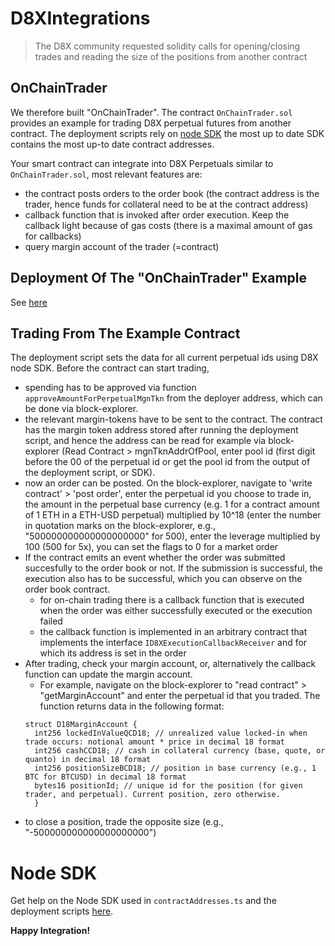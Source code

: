 # D8XIntegrations

> The D8X community requested solidity calls for opening/closing trades and reading the size of the positions from another contract

## OnChainTrader

We therefore built "OnChainTrader". The contract `OnChainTrader.sol` provides an example for trading D8X perpetual futures from another contract.
The deployment scripts rely on [node SDK](https://d8x.gitbook.io/d8x/node-sdk/getting-started) the most up to date SDK contains the most up-to date contract
addresses.

Your smart contract can integrate into D8X Perpetuals similar to `OnChainTrader.sol`, most relevant features are:
- the contract posts orders to the order book (the contract address is the trader, hence funds for collateral need to be at the contract address)
- callback function that is invoked after order execution. Keep the callback light because of gas costs (there is a maximal amount of gas for callbacks)
- query margin account of the trader (=contract)

## Deployment Of The "OnChainTrader" Example

See [here](scripts/deployment/Deployment.md)

## Trading From The Example Contract

The deployment script sets the data for all current perpetual ids using D8X node SDK.
Before the contract can start trading,

- spending has to be approved via function `approveAmountForPerpetualMgnTkn` from the deployer address, which can be done via block-explorer.
- the relevant margin-tokens have to be sent to the contract. The contract has the margin token address stored after running the deployment script,
  and hence the address can be read for example via block-explorer (Read Contract > mgnTknAddrOfPool, enter pool id (first digit before the 00 of the perpetual
  id or get the pool id from the output of the deployment script, or SDK).
- now an order can be posted. On the block-explorer, navigate to 'write contract' > 'post order', enter the perpetual id you choose to trade in,
  the amount in the perpetual base currency (e.g. 1 for a contract amount of 1 ETH in a ETH-USD perpetual) multiplied by 10^18 (enter the number
  in quotation marks on the block-explorer, e.g., "500000000000000000000" for 500),
  enter the leverage multiplied by 100 (500 for 5x), you can set the flags to 0 for a market order
- If the contract emits an event whether the order was submitted succesfully to the order book or not. If the submission is successful,
  the execution also has to be successful, which you can observe on the order book contract.
    - for on-chain trading there is a callback function that is executed when the order was either successfully executed or the execution failed
    - the callback function is implemented in an arbitrary contract that implements the interface `ID8XExecutionCallbackReceiver` and for which its
      address is set in the order
- After trading, check your margin account, or, alternatively the callback function can update the margin account. 
    - For example, navigate on the block-explorer to "read contract" > "getMarginAccount" and
  enter the perpetual id that you traded. The function returns data in the following format:
  ```
  struct D18MarginAccount {
    int256 lockedInValueQCD18; // unrealized value locked-in when trade occurs: notional amount * price in decimal 18 format
    int256 cashCCD18; // cash in collateral currency (base, quote, or quanto) in decimal 18 format
    int256 positionSizeBCD18; // position in base currency (e.g., 1 BTC for BTCUSD) in decimal 18 format
    bytes16 positionId; // unique id for the position (for given trader, and perpetual). Current position, zero otherwise.
    }
  ```
- to close a position, trade the opposite size (e.g., "-500000000000000000000")

# Node SDK

Get help on the Node SDK used in `contractAddresses.ts` and the deployment scripts [here](https://d8x.gitbook.io/d8x/node-sdk/getting-started).

**Happy Integration!**

